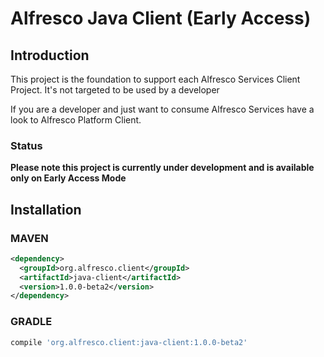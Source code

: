 # Alfresco Java Client (Early Access)

## Introduction
This project is the foundation to support each Alfresco Services Client Project. It's not targeted to be used by a developer

If you are a developer and just want to consume Alfresco Services have a look to Alfresco Platform Client.


### Status
**Please note this project is currently under development and is available only on Early Access Mode**

## Installation

### MAVEN

```xml
<dependency>
  <groupId>org.alfresco.client</groupId>
  <artifactId>java-client</artifactId>
  <version>1.0.0-beta2</version>
</dependency>
```

### GRADLE
```gradle
compile 'org.alfresco.client:java-client:1.0.0-beta2'
```



